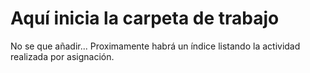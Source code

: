 # Aquí inicia la carpeta de trabajo
No se que añadir...
Proximamente habrá un índice listando la actividad realizada por asignación.
